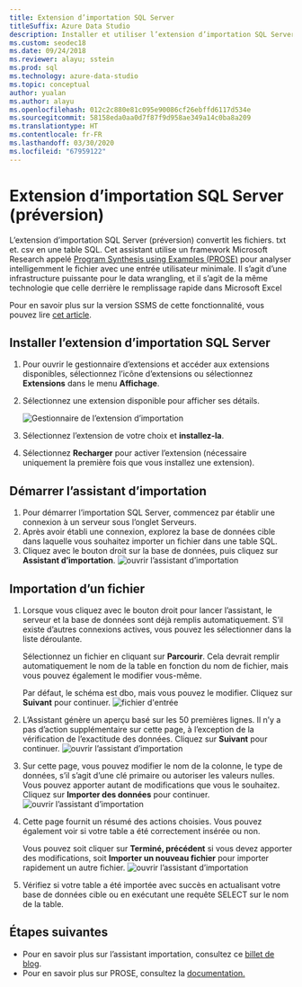 ```yaml
---
title: Extension d’importation SQL Server
titleSuffix: Azure Data Studio
description: Installer et utiliser l’extension d’importation SQL Server (préversion) pour Azure Data Studio
ms.custom: seodec18
ms.date: 09/24/2018
ms.reviewer: alayu; sstein
ms.prod: sql
ms.technology: azure-data-studio
ms.topic: conceptual
author: yualan
ms.author: alayu
ms.openlocfilehash: 012c2c880e81c095e90086cf26ebffd6117d534e
ms.sourcegitcommit: 58158eda0aa0d7f87f9d958ae349a14c0ba8a209
ms.translationtype: HT
ms.contentlocale: fr-FR
ms.lasthandoff: 03/30/2020
ms.locfileid: "67959122"
---
```

# <a name="sql-server-import-extension-preview"></a>Extension d’importation SQL Server (préversion)

L’extension d’importation SQL Server (préversion) convertit les fichiers. txt et. csv en une table SQL. Cet assistant utilise un framework Microsoft Research appelé [Program Synthesis using Examples (PROSE)](https://microsoft.github.io/prose/) pour analyser intelligemment le fichier avec une entrée utilisateur minimale. Il s’agit d’une infrastructure puissante pour le data wrangling, et il s’agit de la même technologie que celle derrière le remplissage rapide dans Microsoft Excel

Pour en savoir plus sur la version SSMS de cette fonctionnalité, vous pouvez lire [cet article](https://docs.microsoft.com/sql/relational-databases/import-export/import-flat-file-wizard).


## <a name="install-the-sql-server-import-extension"></a>Installer l’extension d’importation SQL Server

1. Pour ouvrir le gestionnaire d’extensions et accéder aux extensions disponibles, sélectionnez l’icône d’extensions ou sélectionnez **Extensions** dans le menu **Affichage**.
2. Sélectionnez une extension disponible pour afficher ses détails.

   ![Gestionnaire de l’extension d’importation](media/sql-server-import-extension/import-wizard-install.png)

1. Sélectionnez l’extension de votre choix et **installez-la**.
2. Sélectionnez **Recharger** pour activer l’extension (nécessaire uniquement la première fois que vous installez une extension).

## <a name="start-import-wizard"></a>Démarrer l’assistant d’importation

1. Pour démarrer l’importation SQL Server, commencez par établir une connexion à un serveur sous l’onglet Serveurs.
2. Après avoir établi une connexion, explorez la base de données cible dans laquelle vous souhaitez importer un fichier dans une table SQL.
3. Cliquez avec le bouton droit sur la base de données, puis cliquez sur **Assistant d’importation**.
    ![ouvrir l’assistant d’importation](media/sql-server-import-extension/open-import-wizard.png)

## <a name="importing-a-file"></a>Importation d’un fichier
1. Lorsque vous cliquez avec le bouton droit pour lancer l’assistant, le serveur et la base de données sont déjà remplis automatiquement. S’il existe d’autres connexions actives, vous pouvez les sélectionner dans la liste déroulante. 
    
    Sélectionnez un fichier en cliquant sur **Parcourir**. Cela devrait remplir automatiquement le nom de la table en fonction du nom de fichier, mais vous pouvez également le modifier vous-même.

    Par défaut, le schéma est dbo, mais vous pouvez le modifier. Cliquez sur **Suivant** pour continuer.
    ![fichier d'entrée](media/sql-server-import-extension/import-wizard-input-file.png)
1. L’Assistant génère un aperçu basé sur les 50 premières lignes. Il n’y a pas d’action supplémentaire sur cette page, à l’exception de la vérification de l’exactitude des données. Cliquez sur **Suivant** pour continuer.
    ![ouvrir l’assistant d’importation](media/sql-server-import-extension/import-wizard-preview-data.png)
2. Sur cette page, vous pouvez modifier le nom de la colonne, le type de données, s’il s’agit d’une clé primaire ou autoriser les valeurs nulles. Vous pouvez apporter autant de modifications que vous le souhaitez. Cliquez sur **Importer des données** pour continuer.
    ![ouvrir l’assistant d’importation](media/sql-server-import-extension/import-wizard-modify-columns.png)
3. Cette page fournit un résumé des actions choisies. Vous pouvez également voir si votre table a été correctement insérée ou non. 

    Vous pouvez soit cliquer sur **Terminé, précédent** si vous devez apporter des modifications, soit **Importer un nouveau fichier** pour importer rapidement un autre fichier.
    ![ouvrir l’assistant d’importation](media/sql-server-import-extension/import-wizard-summary.png)
1. Vérifiez si votre table a été importée avec succès en actualisant votre base de données cible ou en exécutant une requête SELECT sur le nom de la table.

## <a name="next-steps"></a>Étapes suivantes
- Pour en savoir plus sur l’assistant importation, consultez ce [billet de blog](https://cloudblogs.microsoft.com/sqlserver/2018/08/30/the-august-release-of-sql-operations-studio-is-now-available/).
- Pour en savoir plus sur PROSE, consultez la [documentation.](https://microsoft.github.io/prose/)

